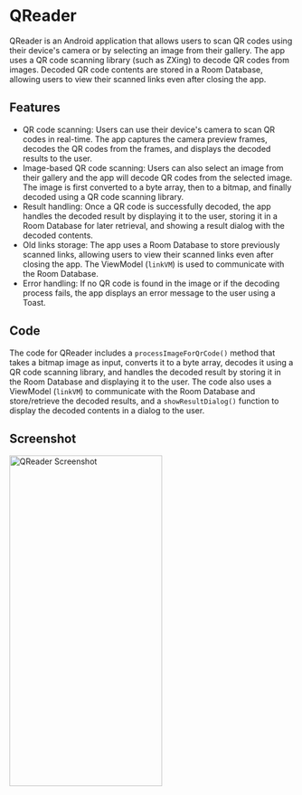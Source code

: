 # QReader

QReader is an Android application that allows users to scan QR codes using their device's camera or by selecting an image from their gallery. The app uses a QR code scanning library (such as ZXing) to decode QR codes from images. Decoded QR code contents are stored in a Room Database, allowing users to view their scanned links even after closing the app.

## Features

- QR code scanning: Users can use their device's camera to scan QR codes in real-time. The app captures the camera preview frames, decodes the QR codes from the frames, and displays the decoded results to the user.
- Image-based QR code scanning: Users can also select an image from their gallery and the app will decode QR codes from the selected image. The image is first converted to a byte array, then to a bitmap, and finally decoded using a QR code scanning library.
- Result handling: Once a QR code is successfully decoded, the app handles the decoded result by displaying it to the user, storing it in a Room Database for later retrieval, and showing a result dialog with the decoded contents.
- Old links storage: The app uses a Room Database to store previously scanned links, allowing users to view their scanned links even after closing the app. The ViewModel (`linkVM`) is used to communicate with the Room Database.
- Error handling: If no QR code is found in the image or if the decoding process fails, the app displays an error message to the user using a Toast.

## Code

The code for QReader includes a `processImageForQrCode()` method that takes a bitmap image as input, converts it to a byte array, decodes it using a QR code scanning library, and handles the decoded result by storing it in the Room Database and displaying it to the user. The code also uses a ViewModel (`linkVM`) to communicate with the Room Database and store/retrieve the decoded results, and a `showResultDialog()` function to display the decoded contents in a dialog to the user.


## Screenshot

<img src="https://user-images.githubusercontent.com/69902076/231161162-99adcb64-dbef-46f5-adf4-03f0f382c1b7.jpg" alt="QReader Screenshot" width="270" height="585">
